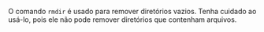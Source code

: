 O comando `rmdir` é usado para remover diretórios vazios. Tenha cuidado ao usá-lo, pois ele não pode remover diretórios que contenham arquivos.